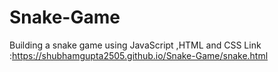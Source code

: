 # Snake-Game
Building a snake game using JavaScript ,HTML and CSS
Link :https://shubhamgupta2505.github.io/Snake-Game/snake.html
